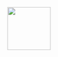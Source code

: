 


<div id="header" align="center">
  <img src="https://media.giphy.com/media/zijzKcHeOfP72RCers/giphy.gif" width="100"/>
</div>

